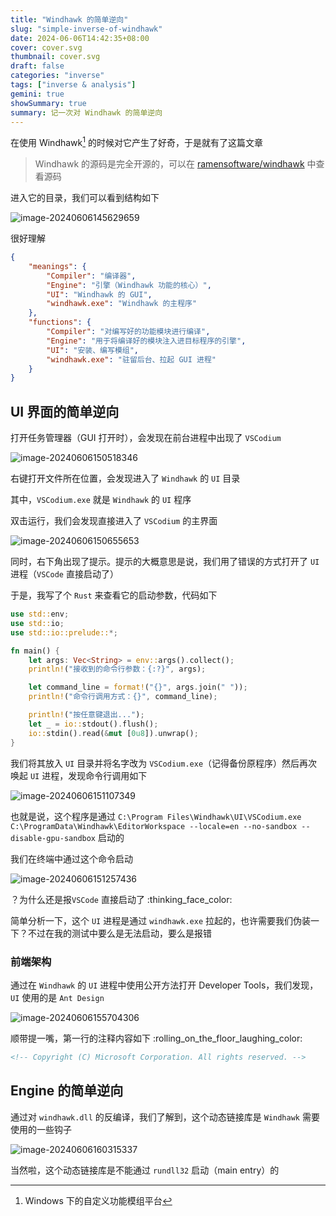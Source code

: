 ```yaml
---
title: "Windhawk 的简单逆向"
slug: "simple-inverse-of-windhawk"
date: 2024-06-06T14:42:35+08:00
cover: cover.svg
thumbnail: cover.svg
draft: false
categories: "inverse"
tags: ["inverse & analysis"]
gemini: true
showSummary: true
summary: 记一次对 Windhawk 的简单逆向
---
```


在使用 Windhawk[^1] 的时候对它产生了好奇，于是就有了这篇文章

> Windhawk 的源码是完全开源的，可以在 [ramensoftware/windhawk][1] 中查看源码

进入它的目录，我们可以看到结构如下

![image-20240606145629659](https://p.yurl.eu.org/i/2024/06/06/66615d9b8b6df.webp)

很好理解

```json
{
    "meanings": {
        "Compiler": "编译器",
        "Engine": "引擎（Windhawk 功能的核心）",
        "UI": "Windhawk 的 GUI",
        "windhawk.exe": "Windhawk 的主程序"
    },
    "functions": {
        "Compiler": "对编写好的功能模块进行编译",
        "Engine": "用于将编译好的模块注入进目标程序的引擎",
        "UI": "安装、编写模组",
        "windhawk.exe": "驻留后台、拉起 GUI 进程"
    }
}
```

## UI 界面的简单逆向

打开任务管理器（GUI 打开时），会发现在前台进程中出现了 `VSCodium`

![image-20240606150518346](https://p.yurl.eu.org/i/2024/06/06/66615fa553fce.webp)

右键打开文件所在位置，会发现进入了 `Windhawk` 的 `UI` 目录

其中，`VSCodium.exe` 就是 `Windhawk` 的 `UI` 程序

双击运行，我们会发现直接进入了 `VSCodium` 的主界面

![image-20240606150655653](https://p.yurl.eu.org/i/2024/06/06/66616006a7289.webp)

同时，右下角出现了提示。提示的大概意思是说，我们用了错误的方式打开了 `UI` 进程（`VSCode` 直接启动了）

于是，我写了个 `Rust` 来查看它的启动参数，代码如下

```rust
use std::env;
use std::io;
use std::io::prelude::*;

fn main() {
    let args: Vec<String> = env::args().collect();
    println!("接收到的命令行参数：{:?}", args);

    let command_line = format!("{}", args.join(" "));
    println!("命令行调用方式：{}", command_line);

    println!("按任意键退出...");
    let _ = io::stdout().flush();
    io::stdin().read(&mut [0u8]).unwrap();
}
```

我们将其放入 `UI` 目录并将名字改为 `VSCodium.exe`（记得备份原程序）然后再次唤起 `UI` 进程，发现命令行调用如下

![image-20240606151107349](https://p.yurl.eu.org/i/2024/06/06/66616102570b5.webp)

也就是说，这个程序是通过 `C:\Program Files\Windhawk\UI\VSCodium.exe C:\ProgramData\Windhawk\EditorWorkspace --locale=en --no-sandbox --disable-gpu-sandbox` 启动的

我们在终端中通过这个命令启动

![image-20240606151257436](https://p.yurl.eu.org/i/2024/06/06/66616170826e5.webp)

？为什么还是报`VSCode` 直接启动了 :thinking_face_color:

简单分析一下，这个 `UI` 进程是通过 `windhawk.exe` 拉起的，也许需要我们伪装一下？不过在我的测试中要么是无法启动，要么是报错

### 前端架构

通过在 `Windhawk` 的 `UI` 进程中使用公开方法打开 Developer Tools，我们发现，`UI` 使用的是 `Ant Design`

![image-20240606155704306](https://p.yurl.eu.org/i/2024/06/06/66616bc75926f.webp)

顺带提一嘴，第一行的注释内容如下 :rolling_on_the_floor_laughing_color:

```html
<!-- Copyright (C) Microsoft Corporation. All rights reserved. -->
```

## Engine 的简单逆向

通过对 `windhawk.dll` 的反编译，我们了解到，这个动态链接库是 `Windhawk` 需要使用的一些钩子

![image-20240606160315337](https://p.yurl.eu.org/i/2024/06/06/66616d3a4858c.webp)

当然啦，这个动态链接库是不能通过 `rundll32` 启动（main entry）的

[1]: <https://github.com/ramensoftware/windhawk>

[^1]: Windows 下的自定义功能模组平台
